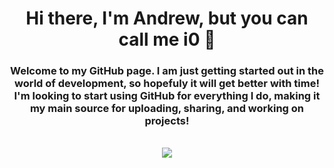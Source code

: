 <h1 align="center">Hi there, I'm Andrew, but you can call me i0 👋</h1>

<h3 align="center">
Welcome to my GitHub page. I am just getting started out in the world of development, so hopefuly it will get better with time! I'm looking to start using GitHub for everything I do, making it my main source for uploading, sharing, and working on projects!
</h3>

<p align="center">
	<br>
	<img src="https://github-readme-stats.vercel.app/api/wakatime?username=i0dev&theme=dracula&layout=compact">
<p>
